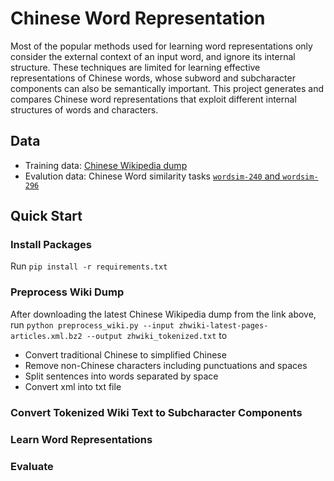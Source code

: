 # Chinese Word Representation

Most of the popular methods used for learning word representations only consider the external context of an input word, and ignore its internal structure. These techniques are limited for learning effective representations of Chinese words, whose subword and subcharacter components can also be semantically important. This project generates and compares Chinese word representations that exploit different internal structures of words and characters. 

## Data
* Training data: [Chinese Wikipedia dump](https://dumps.wikimedia.org/zhwiki/latest/zhwiki-latest-pages-articles.xml.bz2)
* Evalution data: Chinese Word similarity tasks [`wordsim-240` and `wordsim-296`](https://github.com/HKUST-KnowComp/JWE/tree/master/evaluation)

## Quick Start
### Install Packages
Run `pip install -r requirements.txt`

### Preprocess Wiki Dump
After downloading the latest Chinese Wikipedia dump from the link above, run `python preprocess_wiki.py --input zhwiki-latest-pages-articles.xml.bz2 --output zhwiki_tokenized.txt` to
* Convert traditional Chinese to simplified Chinese
* Remove non-Chinese characters including punctuations and spaces
* Split sentences into words separated by space
* Convert xml into txt file

### Convert Tokenized Wiki Text to Subcharacter Components

### Learn Word Representations

### Evaluate